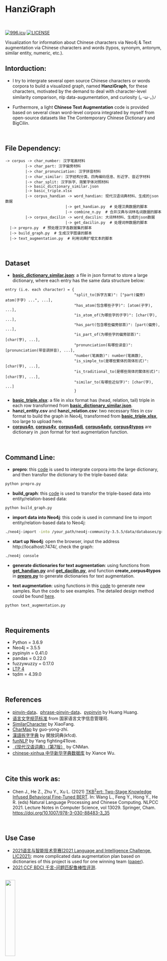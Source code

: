 # HanziGraph

<br>

[![996.icu](https://img.shields.io/badge/link-996.icu-red.svg)](https://996.icu)
[![LICENSE](https://img.shields.io/badge/license-Anti%20996-blue.svg)](https://github.com/996icu/996.ICU/blob/master/LICENSE)

Visualization for information about Chinese characters via Neo4j & Text augmentation via Chinese characters and words (typos, synonym, antonym, similar entity, numeric, etc.).

## Intorduction:
- I try to intergrate several open source Chinese characters or words corpora to build a visualized graph, named **HanziGraph**, for these characters, motivated by the demand to deal with character-level similarity comparison, nlp data-augumentation, and curiosity (｡･ω･｡)ﾉ 

- Furthermore, a light **Chinese Text Augmentation** code is provided based on several clean word-level corpora integrated by myself from open-source datasets like The Contemporary Chinese Dictionary and BigCilin.

<br>

## File Dependency:
```
-> corpus -> char_number: 汉字笔画材料
         |-> char_part: 汉字偏旁材料
         |-> char_pronunciation: 汉字拼音材料
         |-> char_similar: 汉字结构分类、四角编码信息、形近字、音近字材料
         |-> char_split: 汉字拆字、简繁字体对照材料
         |-> basic_dictionary_similar.json
         |-> basic_triple.xlsx
         |-> corpus_handian -> word_handian: 现代汉语词典材料、生成的json数据
                           |-> get_handian.py  # 处理汉典数据的脚本
                           |-> combine_n.py  # 合并汉典与词林名词数据的脚本
         |-> corpus_dacilin -> word_dacilin: 大词林材料、生成的json数据
                           |-> get_dacilin.py  # 处理词林数据的脚本
  |-> prepro.py  # 预处理汉字各数据集的脚本
  |-> build_graph.py  # 生成汉字图谱的脚本
  |-> text_augmentation.py  # 利用词典扩增文本的脚本
```

<br>

## Dataset
* [**basic_dictionary_similar.json**](https://github.com/Schlampig/HanziGraph/blob/main/corpus/basic_dictionary_similar.json): a file in json format to store a large dictionary, where each entry has the same data structure below:
```
entry (i.e. each character) = {
                               "split_to(拆字方案)": ["part(偏旁) atom(子字) ...", ...],
                               "has_atom(包含哪些子字)": [atom(子字), ...],
                               "is_atom_of(为哪些字的子字)": [char(字), ...],
                               "has_part(包含哪些偏旁部首)": [part(偏旁), ...],
                               "is_part_of(为哪些字的偏旁部首)": [char(字), ...],
                               "pronunciation(有哪些读音)": [pronunciation(带音调拼音), ...],
                               "number(笔画数)": number(笔画数),
                               "is_simple_to(是哪些繁体的简体形式)": [char(字), ...],
                               "is_traditional_to(是哪些简体的繁体形式)": [char(字), ...],
                               "similar_to(有哪些近似字)": [char(字), ...]
                               }
```
* [**basic_triple.xlsx**](https://github.com/Schlampig/HanziGraph/blob/main/corpus/basic_triple.xlsx): a file in xlsx format has (head, relation, tail) triple in each row transformed from [**basic_dictionary_similar.json**](https://github.com/Schlampig/HanziGraph/blob/main/corpus/basic_dictionary_similar.json).
* **hanzi_entity.csv** and **hanzi_relation.csv**: two necessary files in csv format to build the graph in Neo4j, transformed from [**basic_triple.xlsx**](https://github.com/Schlampig/HanziGraph/blob/main/corpus/basic_triple.xlsx), too large to upload here.
* [**corpus4n**](https://github.com/Schlampig/HanziGraph/blob/main/corpus/corpus_handian/word_handian/corpus4n.json), [**corpus4v**](https://github.com/Schlampig/HanziGraph/blob/main/corpus/corpus_handian/word_handian/corpus4v.json), [**corpus4adj**](https://github.com/Schlampig/HanziGraph/blob/main/corpus/corpus_handian/word_handian/corpus4adj.json), [**corpus4adv**](https://github.com/Schlampig/HanziGraph/blob/main/corpus/corpus_handian/word_handian/corpus4adv.json), [**corpus4typos**](https://github.com/Schlampig/HanziGraph/blob/main/corpus/corpus_handian/word_handian/corpus4typos.json) are dictionary in .json format for text augmentation function.

<br>

## Command Line:
* **prepro**: this [code](https://github.com/Schlampig/HanziGraph/blob/main/prepro.py) is used to intergrate corpora into the large dictionary, and then transfor the dictionary to the triple-based data:
```bash
python prepro.py
```
* **build_graph**: this [code](https://github.com/Schlampig/HanziGraph/blob/main/build_graph.py) is used to transfor the triple-based data into entity/relation-based data:
```bash
python build_graph.py
```
* **import data into Neo4j**: this code is used in command line to import entity/relation-based data to Neo4j:
```bash
./neo4j-import -into /your_path/neo4j-community-3.5.5/data/databases/graph.db/ --nodes /your_path/hanzi_entity.csv --relationships /your_path/hanzi_relation.csv --ignore-duplicate-nodes=true --ignore-missing-nodes=true
```
* **start up Neo4j**: open the browser, input the address http://localhost:7474/, check the graph:
```bash
./neo4j console
```
* **generate dictionaries for text augmentation**: using functions from [**get_handian.py**](https://github.com/Schlampig/HanziGraph/blob/main/corpus/corpus_handian/get_handian.py) and [**get_dacilin.py**](https://github.com/Schlampig/HanziGraph/blob/main/corpus/corpus_dacilin/get_dacilin.py), and function **create_corpus4typos** in [**prepro.py**](https://github.com/Schlampig/HanziGraph/blob/main/prepro.py) to generate dictionaries for text augmentation.

* **text augmentation**: using functions in this [code](https://github.com/Schlampig/HanziGraph/blob/main/text_augmentation.py) to generate new samples. Run the code to see examples. The detailed design method could be found [here](https://github.com/Schlampig/HanziGraph/blob/main/corpus/corpus_handian/README.md).
```bash
python text_augmentation.py
```

<br>

## Requirements
  * Python = 3.6.9
  * Neo4j = 3.5.5
  * pypinyin = 0.41.0
  * pandas = 0.22.0
  * fuzzywuzzy = 0.17.0
  * [LTP 4](https://github.com/HIT-SCIR/ltp)
  * tqdm = 4.39.0

<br>

## References
  * [pinyin-data](https://github.com/mozillazg/pinyin-data)、[phrase-pinyin-data](https://github.com/mozillazg/phrase-pinyin-data)、[pypinyin](https://pypi.org/project/pypinyin/) by Huang Huang.
  * [语言文字规范标准](http://www.moe.gov.cn/s78/A19/A19_ztzl/ztzl_yywzgfbz/) from 国家语言文字信息管理司.
  * [SimilarCharacter](https://github.com/contr4l/SimilarCharacter) by XiaoFang.
  * [CharMap](https://github.com/guo-yong-zhi/CharMap) by guo-yong-zhi.
  * [漢語拆字字典](https://github.com/kfcd/chaizi) by 開放詞典(kfcd).
  * [funNLP](https://github.com/fighting41love/funNLP) by Yang fighting41love.
  * [《现代汉语词典》（第7版）](https://github.com/CNMan/XDHYCD7th) by CNMan.
  * [chinese-xinhua 中华新华字典数据库](https://github.com/pwxcoo/chinese-xinhua) by Xiance Wu.
<br>

## Cite this work as:
  * Chen J., He Z., Zhu Y., Xu L. (2021) [TKB<sup>2</sup>ert: Two-Stage Knowledge Infused Behavioral Fine-Tuned BERT](https://link.springer.com/chapter/10.1007/978-3-030-88483-3_35). In: Wang L., Feng Y., Hong Y., He R. (eds) Natural Language Processing and Chinese Computing. NLPCC 2021. Lecture Notes in Computer Science, vol 13029. Springer, Cham. https://doi.org/10.1007/978-3-030-88483-3_35
<br>

## Use Case
  * [2021语言与智能技术竞赛(2021 Language and Intelligence Challenge, LIC2021)](http://lic2021.ccf.org.cn/): more complicated data augmentation plan based on dictionaries of this project is used for one winning team ([paper](https://link.springer.com/chapter/10.1007/978-3-030-88483-3_35)).
  * [2021 CCF BDCI 千言-问题匹配鲁棒性评测](https://aistudio.baidu.com/aistudio/competition/detail/116/0/introduction).

<br>
<img src="https://github.com/Schlampig/Knowledge_Graph_Wander/blob/master/content/daily_ai_paper_view.png" height=25% width=25% />

